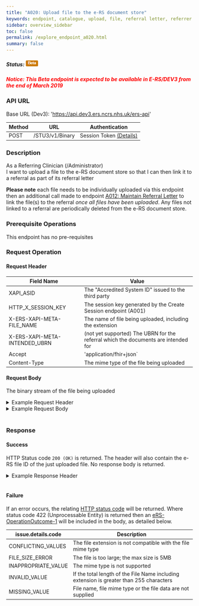 ```yaml
---
title: "A020: Upload file to the e-RS document store"
keywords: endpoint, catalogue, upload, file, referral letter, referrer clinical information
sidebar: overview_sidebar
toc: false
permalink: /explore_endpoint_a020.html
summary: false
---
```


##### Status: ![Beta](images/icons/api_beta.png)

##### <span style="color:red">Notice: This Beta endpoint is expected to be available in E-RS/DEV3 from the end of March 2019</span>  

### API URL

Base URL (Dev3): 'https://api.dev3.ers.ncrs.nhs.uk/ers-api'

| Method | URL | Authentication |
| -------------| --- | ---------------- |
| POST | /STU3/v1/Binary | Session Token [(Details)](develop_business_flow_bf001.html) |

### Description
As a Referring Clinician (/Administrator)  
I want to upload a file to the e-RS document store
so that I can then link it to a referral as part of its referral letter

**Please note** each file needs to be individually uploaded via this endpoint then an additional call made to endpoint [A012: Maintain Referral Letter](explore_endpoint_a012.html) to link the file(s) to the referral *once all files have been uploaded*. Any files not linked to a referral are periodically deleted from the e-RS document store.

### Prerequisite Operations
This endpoint has no pre-requisites

### Request Operation

#### Request Header

| Field Name | Value |
| ---- | ---- |
| XAPI_ASID | The "Accredited System ID" issued to the third party |
| HTTP_X_SESSION_KEY | The session key generated by the Create Session endpoint (A001)  |
| X-ERS-XAPI-META-FILE_NAME  | The name of file being uploaded, including the extension|
| X-ERS-XAPI-META-INTENDED_UBRN | (not yet supported) The UBRN for the referral which the documents are intended for |
| Accept | 'application/fhir+json` |
| Content-Type |	The mime type of the file being uploaded |



#### Request Body
The binary stream of the file being uploaded

<details><summary>Example Request Header</summary>
<br>
  <pre>
    EXAMPLE COMING SOON
  </pre>
</details>

<details><summary>Example Request Body</summary>
<br>
  <pre>
    EXAMPLE COMING SOON
  </pre>
</details>
<br>

### Response

#### Success
HTTP Status code `200 (OK)` is returned. The header will also contain the e-RS file ID of the just uploaded file.
No response body is returned.

<details><summary>Example Response Header</summary>
<br>
  <pre>
    EXAMPLE COMING SOON
  </pre>
</details>
<br>

#### Failure
If an error occurs, the relating [HTTP status code](explore_error_messages.html) will be returned. Where status code 422 (Unprocessable Entity) is returned then an [eRS-OperationOutcome-1](https://fhir.nhs.uk/STU3/StructureDefinition/eRS-OperationOutcome-1) will be included in the body, as detailed below.  

| issue.details.code | Description |
| ------------------ | ------ |
| CONFLICTING_VALUES | The file extension is not compatible with the file mime type |
| FILE_SIZE_ERROR | The file is too large; the max size is 5MB |
| INAPPROPRIATE_VALUE | The mime type is not supported |
| INVALID_VALUE | If the total length of the File Name including extension is greater than 255 characters |
| MISSING_VALUE | File name,  file mime type or the file data are not supplied |

